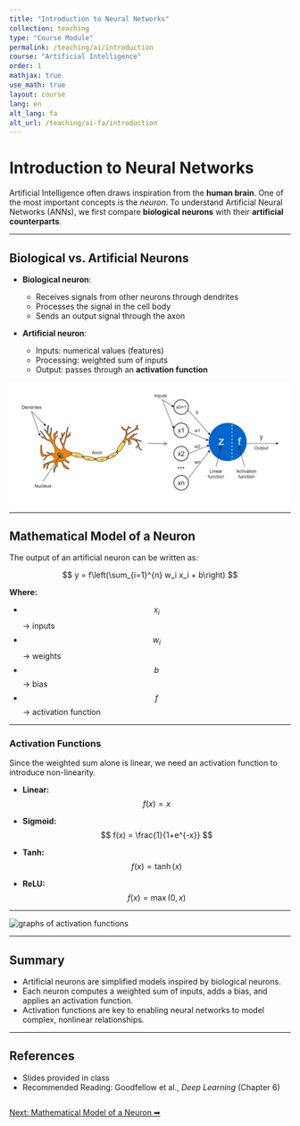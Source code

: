 ```yaml
---
title: "Introduction to Neural Networks"
collection: teaching
type: "Course Module"
permalink: /teaching/ai/introduction
course: "Artificial Intelligence"
order: 1
mathjax: true
use_math: true
layout: course
lang: en
alt_lang: fa
alt_url: /teaching/ai-fa/introduction
---
```



# Introduction to Neural Networks

Artificial Intelligence often draws inspiration from the **human brain**. One of the most important concepts is the *neuron*. To understand Artificial Neural Networks (ANNs), we first compare **biological neurons** with their **artificial counterparts**.

---

## Biological vs. Artificial Neurons

- **Biological neuron**:  
  - Receives signals from other neurons through dendrites  
  - Processes the signal in the cell body  
  - Sends an output signal through the axon  

- **Artificial neuron**:  
  - Inputs: numerical values (features)  
  - Processing: weighted sum of inputs  
  - Output: passes through an **activation function**  

![Biological vs Artificial Neuron](/images/ai1.webp)

---
## Mathematical Model of a Neuron

The output of an artificial neuron can be written as:

$$
y = f\left(\sum_{i=1}^{n} w_i x_i + b\right)
$$

**Where:**
- $$ x_i $$ → inputs  
- $$ w_i $$ → weights  
- $$ b $$ → bias  
- $$ f $$ → activation function  
  

---

### Activation Functions

Since the weighted sum alone is linear, we need an activation function to introduce non-linearity.

- **Linear:**  
  $$
  f(x) = x
  $$

- **Sigmoid:**  
  $$
  f(x) = \frac{1}{1+e^{-x}}
  $$

- **Tanh:**  
  $$
  f(x) = \tanh(x)
  $$

- **ReLU:**  
  $$
  f(x) = \max(0, x)
  $$

---


![graphs of activation functions](/images/ai2.avif)


---

## Summary

- Artificial neurons are simplified models inspired by biological neurons.  
- Each neuron computes a weighted sum of inputs, adds a bias, and applies an activation function.  
- Activation functions are key to enabling neural networks to model complex, nonlinear relationships.  

---

## References

- Slides provided in class  
- Recommended Reading: Goodfellow et al., *Deep Learning* (Chapter 6)



<div class="lesson-nav" style="display:flex; justify-content:space-between; margin-top:2em;">
  <a class="btn btn--primary" href="{{ '/teaching/ai/mathmaticalnl' | relative_url }}">Next: Mathematical Model of a Neuron ➡︎</a>
</div>